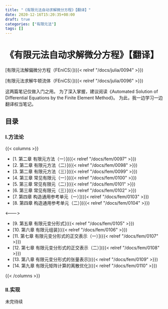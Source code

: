 ```yaml
---
title: "《有限元法自动求解微分方程》【翻译】"
date: 2020-12-16T15:20:35+08:00
draft: true
categories: ["有限元法"]
tags: []
---
```


# 《有限元法自动求解微分方程》【翻译】

[有限元法解偏微分方程（FEniCS）]({{< relref "/docs/julia/0094" >}})

[有限元法求解牛顿流体（FEniCS）]({{< relref "/docs/julia/0096" >}})

这两篇笔记仅做入门之用。  为了深入掌握，建议阅读《Automated Solution of Differential Equations by the Finite Element Method》。 为此，我一边学习一边翻译权当笔记。

## 目录

### I.方法论

{{< columns >}}

- [1. 第二章 有限元方法（一）]({{< relref "/docs/fem/0097" >}})    
- [2. 第二章 有限元方法（二）]({{< relref "/docs/fem/0098" >}})  
- [3. 第二章 有限元方法（三）]({{< relref "/docs/fem/0099" >}})    
- [4. 第三章 常见有限元（一）]({{< relref "/docs/fem/0100" >}})   
- [5. 第三章 常见有限元（二）]({{< relref "/docs/fem/0101" >}})   
- [6. 第三章 常见有限元（三）]({{< relref "/docs/fem/0102" >}})   
- [7. 第四章 构造通用参考单元（一）]({{< relref "/docs/fem/0103" >}})   
- [8. 第四章 构造通用参考单元（二）]({{< relref "/docs/fem/0104" >}})   

<--->

- [9. 第五章 有限元变分形式]({{< relref "/docs/fem/0105" >}})  
- [10. 第六章 有限元组装]({{< relref "/docs/fem/0106" >}})   
- [11. 第七章 有限元变分形式的正交表示（一）]({{< relref "/docs/fem/0107" >}})   
- [12. 第七章 有限元变分形式的正交表示（二）]({{< relref "/docs/fem/0108" >}})  
- [13. 第八章 有限元变分形式的张量表示]({{< relref "/docs/fem/0109" >}}) 
- [14. 第九章 有限元矩阵计算的离散优化]({{< relref "/docs/fem/0110" >}})    

{{< /columns >}}


### II.实现

未完待续




